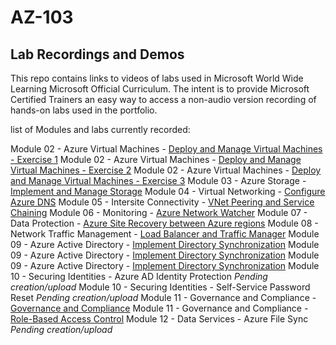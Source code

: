 # AZ-103


## Lab Recordings and Demos

This repo contains links to videos of labs used in Microsoft World Wide Learning Microsoft Official Curriculum.
The intent is to provide Microsoft Certified Trainers an easy way to access a non-audio version recording of hands-on labs used in the portfolio.

list of Modules and labs currently recorded:


Module 02 - Azure Virtual Machines -  [Deploy and Manage Virtual Machines - Exercise 1](https://wwlcontent.azureedge.net/moc/Exported/AZ-103\AZ103-1.mp4)
Module 02 - Azure Virtual Machines -  [Deploy and Manage Virtual Machines - Exercise 2](https://wwlcontent.azureedge.net/moc/Exported/AZ-103\AZ103-2.mp4)
Module 02 - Azure Virtual Machines -  [Deploy and Manage Virtual Machines - Exercise 3](https://wwlcontent.azureedge.net/moc/Exported/AZ-103\AZ103-3.mp4)
Module 03 - Azure Storage -  [Implement and Manage Storage](https://wwlcontent.azureedge.net/moc/Exported/AZ-103\AZ-103-Module%2003-Implement%20and%20Manage%20Storage.mp4)
Module 04 - Virtual Networking -  [Configure Azure DNS](https://wwlcontent.azureedge.net/moc/Exported/AZ-103\AZ-103-Module%2004-Configure%20Azure%20DNS.mp4)
Module 05 - Intersite Connectivity -  [VNet Peering and Service Chaining](https://wwlcontent.azureedge.net/moc/Exported/AZ-103\AZ-103-Module%2005-VNET%20peering%20and%20service%20chaining.mp4)
Module 06 - Monitoring -  [Azure Network Watcher](https://wwlcontent.azureedge.net/moc/Exported/AZ-103\AZ-103-Module%2006-Azure%20Network%20Watcher.mp4)
Module 07 - Data Protection -  [Azure Site Recovery between Azure regions](https://wwlcontent.azureedge.net/moc/Exported/AZ-103\AZ-103-Module%2007-Implement%20ASR%20between%20Regions.mp4)
Module 08 - Network Traffic Management -  [Load Balancer and Traffic Manager](https://wwlcontent.azureedge.net/moc/Exported/AZ-103\AZ-103-Module%2008-Load%20Balancer%20and%20Traffic%20Manager.mp4)
Module 09 - Azure Active Directory -  [Implement Directory Synchronization](https://wwlcontent.azureedge.net/moc/Exported/AZ-103\AZ-103-Module%2009-Exercise%201-Implement%20Directory%20Synchronization.mp4)
Module 09 - Azure Active Directory -  [Implement Directory Synchronization](https://wwlcontent.azureedge.net/moc/Exported/AZ-103\AZ-103-Module%2009-Exercise%202-Implement%20Directory%20Synchronization.mp4)
Module 09 - Azure Active Directory -  [Implement Directory Synchronization](https://wwlcontent.azureedge.net/moc/Exported/AZ-103\AZ-103-Module%2009-Exercise%203-Implement%20Directory%20Synchronization.mp4)
Module 10 - Securing Identities -  Azure AD Identity Protection _Pending creation/upload_
Module 10 - Securing Identities -  Self-Service Password Reset _Pending creation/upload_
Module 11 - Governance and Compliance -  [Governance and Compliance](https://wwlcontent.azureedge.net/moc/Exported/AZ-103\AZ-103-Module%2011%20-%20Governance%20and%20Compliance.mp4)
Module 11 - Governance and Compliance -  [Role-Based Access Control](https://wwlcontent.azureedge.net/moc/Exported/AZ-103\AZ-103-Module%2011-Role%20Based%20Access%20Control.mp4)
Module 12 - Data Services -  Azure File Sync _Pending creation/upload_
